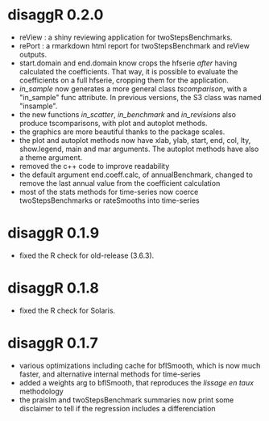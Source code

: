 # disaggR 0.2.0
* reView : a shiny reviewing application for twoStepsBenchmarks.
* rePort : a rmarkdown html report for twoStepsBenchmark and reView outputs.
* start.domain and end.domain know crops the hfserie *after* having calculated the coefficients. That way, it is possible to evaluate the coefficients on a full hfserie, cropping them for the application.
* *in_sample* now generates a more general class *tscomparison*, with a "in_sample" func attribute. In previous versions,
the S3 class was named "insample".
* the new functions *in_scatter*, *in_benchmark* and *in_revisions* also produce tscomparisons, with plot and autoplot methods.
* the graphics are more beautiful thanks to the package scales.
* the plot and autoplot methods now have xlab, ylab, start, end, col, lty, show.legend, main and mar arguments. The autoplot methods have also a theme argument.
* removed the c++ code to improve readability
* the default argument end.coeff.calc, of annualBenchmark, changed to remove the last annual value from the coefficient calculation
* most of the stats methods for time-series now coerce twoStepsBenchmarks or rateSmooths into time-series

# disaggR 0.1.9
* fixed the R check for old-release (3.6.3).

# disaggR 0.1.8
* fixed the R check for Solaris.

# disaggR 0.1.7
* various optimizations including cache for bflSmooth, which is now much faster, and alternative internal methods for time-series
* added a weights arg to bflSmooth, that reproduces the *lissage en taux* methodology
* the praislm and twoStepsBenchmark summaries now print some disclaimer to tell if the regression includes a differenciation